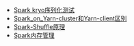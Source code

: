 * [Spark kryo序列化测试](Spark/spark使用序列化.md)
* [Spark_on_Yarn-cluster和Yarn-client区别](Spark/Spark_on_Yarn-cluster和Yarn-client区别.md)
* [Spark-Shuffle原理](Spark/Spark-Shuffle原理.md)
* [Spark内存管理](Spark/Spark内村管理.md)

